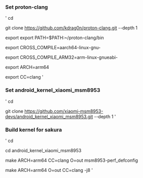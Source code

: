 ### Set proton-clang

'
cd

git clone https://github.com/kdrag0n/proton-clang.git --depth 1

export export PATH=$PATH:~/proton-clang/bin

export CROSS_COMPILE=aarch64-linux-gnu-

export CROSS_COMPILE_ARM32=arm-linux-gnueabi-

export ARCH=arm64

export CC=clang
'

### Set android_kernel_xiaomi_msm8953

'
cd

git clone https://github.com/xiaomi-msm8953-devs/android_kernel_xiaomi_msm8953.git --depth 1
'

### Build kernel for sakura

'
cd

cd android_kernel_xiaomi_msm8953

make ARCH=arm64 CC=clang O=out msm8953-perf_defconfig

make ARCH=arm64 O=out CC=clang -j8
'
